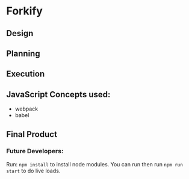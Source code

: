 # Forkify 



## Design

## Planning

## Execution

## JavaScript Concepts used:
* webpack
* babel


## Final Product



### Future Developers:

Run: `npm install` to install node modules.
You can run then run `npm run start` to do live loads.

